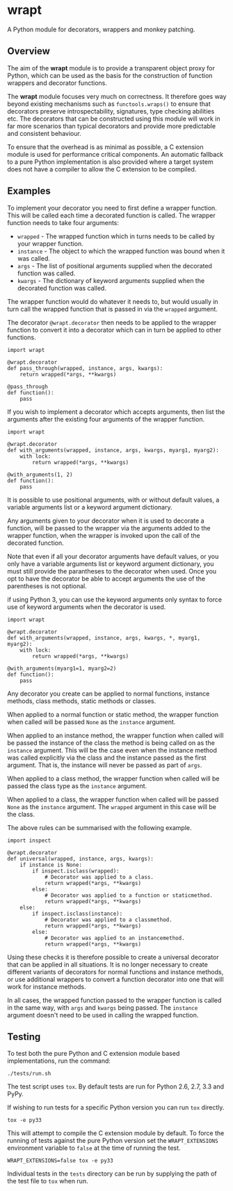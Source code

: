wrapt
=====

A Python module for decorators, wrappers and monkey patching.

Overview
--------

The aim of the **wrapt** module is to provide a transparent object proxy for Python, which can be used as the basis for the construction of function wrappers and decorator functions.

The **wrapt** module focuses very much on correctness. It therefore goes way beyond existing mechanisms such as ``functools.wraps()`` to ensure that decorators preserve introspectability, signatures, type checking abilities etc. The decorators that can be constructed using this module will work in far more scenarios than typical decorators and provide more predictable and consistent behaviour.

To ensure that the overhead is as minimal as possible, a C extension module is used for performance critical components. An automatic fallback to a pure Python implementation is also provided where a target system does not have a compiler to allow the C extension to be compiled.

Examples
--------

To implement your decorator you need to first define a wrapper function. This will be called each time a decorated function is called. The wrapper function needs to take four arguments:

* ``wrapped`` - The wrapped function which in turns needs to be called by your wrapper function.
* ``instance`` - The object to which the wrapped function was bound when it was called.
* ``args`` - The list of positional arguments supplied when the decorated function was called.
* ``kwargs`` - The dictionary of keyword arguments supplied when the decorated function was called.

The wrapper function would do whatever it needs to, but would usually in turn call the wrapped function that is passed in via the ``wrapped`` argument.

The decorator ``@wrapt.decorator`` then needs to be applied to the wrapper function to convert it into a decorator which can in turn be applied to other functions.

    import wrapt
    
    @wrapt.decorator
    def pass_through(wrapped, instance, args, kwargs):
        return wrapped(*args, **kwargs)

    @pass_through
    def function():
        pass

If you wish to implement a decorator which accepts arguments, then list the arguments after the existing four arguments of the wrapper function.

    import wrapt
    
    @wrapt.decorator
    def with_arguments(wrapped, instance, args, kwargs, myarg1, myarg2):
        with lock:
            return wrapped(*args, **kwargs)

    @with_arguments(1, 2)
    def function():
        pass

It is possible to use positional arguments, with or without default values, a variable arguments list or a keyword argument dictionary.

Any arguments given to your decorator when it is used to decorate a function, will be passed to the wrapper via the arguments added to the wrapper function, when the wrapper is invoked upon the call of the decorated function.

Note that even if all your decorator arguments have default values, or you only have a variable arguments list or keyword argument dictionary, you must still provide the parantheses to the decorator when used. Once you opt to have the decorator be able to accept arguments the use of the parentheses is not optional.

if using Python 3, you can use the keyword arguments only syntax to force use of keyword arguments when the decorator is used.

    import wrapt
    
    @wrapt.decorator
    def with_arguments(wrapped, instance, args, kwargs, *, myarg1, myarg2):
        with lock:
            return wrapped(*args, **kwargs)

    @with_arguments(myarg1=1, myarg2=2)
    def function():
        pass
 
Any decorator you create can be applied to normal functions, instance methods, class methods, static methods or classes.

When applied to a normal function or static method, the wrapper function when called will be passed ``None`` as the ``instance`` argument.

When applied to an instance method, the wrapper function when called will be passed the instance of the class the method is being called on as the ``instance`` argument. This will be the case even when the instance method was called explicitly via the class and the instance passed as the first argument. That is, the instance will never be passed as part of ``args``.

When applied to a class method, the wrapper function when called will be passed the class type as the ``instance`` argument.

When applied to a class, the wrapper function when called will be passed ``None`` as the ``instance`` argument. The ``wrapped`` argument in this case will be the class.

The above rules can be summarised with the following example.

    import inspect
    
    @wrapt.decorator
    def universal(wrapped, instance, args, kwargs):
        if instance is None:
            if inspect.isclass(wrapped):
                # Decorator was applied to a class.
                return wrapped(*args, **kwargs)
            else:
                # Decorator was applied to a function or staticmethod.
                return wrapped(*args, **kwargs)
        else:
            if inspect.isclass(instance):
                # Decorator was applied to a classmethod.
                return wrapped(*args, **kwargs)
            else:
                # Decorator was applied to an instancemethod.
                return wrapped(*args, **kwargs)

Using these checks it is therefore possible to create a universal decorator that can be applied in all situations. It is no longer necessary to create different variants of decorators for normal functions and instance methods, or use additional wrappers to convert a function decorator into one that will work for instance methods.

In all cases, the wrapped function passed to the wrapper function is called in the same way, with ``args`` and ``kwargs`` being passed. The ``instance`` argument doesn't need to be used in calling the wrapped function.
                
Testing
-------

To test both the pure Python and C extension module based implementations,
run the command:

    ./tests/run.sh

The test script uses ``tox``. By default tests are run for Python 2.6, 2.7,
3.3 and PyPy.

If wishing to run tests for a specific Python version you can run ``tox``
directly.

    tox -e py33

This will attempt to compile the C extension module by default. To force
the running of tests against the pure Python version set the
``WRAPT_EXTENSIONS`` environment variable to ``false`` at the time of
running the test.

    WRAPT_EXTENSIONS=false tox -e py33

Individual tests in the ``tests`` directory can be run by supplying the
path of the test file to ``tox`` when run.

